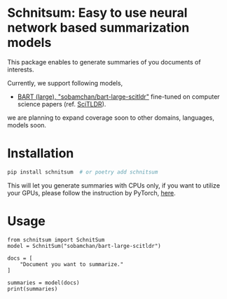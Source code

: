 # Schnitsum: Easy to use neural network based summarization models

This package enables to generate summaries of you documents of interests.

Currently, we support following models,

- [BART (large), "sobamchan/bart-large-scitldr"](https://aclanthology.org/2020.acl-main.703) fine-tuned on computer science papers (ref. [SciTLDR](https://aclanthology.org/2020.findings-emnlp.428)).

we are planning to expand coverage soon to other domains, languages, models soon.


# Installation

```bash
pip install schnitsum  # or poetry add schnitsum
```

This will let you generate summaries with CPUs only, if you want to utilize your GPUs, please follow the instruction by PyTorch, [here](https://pytorch.org/get-started/locally/).


# Usage

```py3
from schnitsum import SchnitSum
model = SchnitSum("sobamchan/bart-large-scitldr")

docs = [
    "Document you want to summarize."
]

summaries = model(docs)
print(summaries)
```
